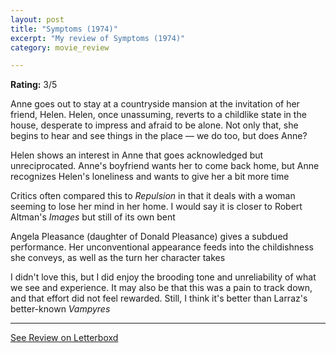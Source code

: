 ```yaml
---
layout: post
title: "Symptoms (1974)"
excerpt: "My review of Symptoms (1974)"
category: movie_review

---
```


**Rating:** 3/5

Anne goes out to stay at a countryside mansion at the invitation of her friend, Helen. Helen, once unassuming, reverts to a childlike state in the house, desperate to impress and afraid to be alone. Not only that, she begins to hear and see things in the place — we do too, but does Anne?

Helen shows an interest in Anne that goes acknowledged but unreciprocated. Anne's boyfriend wants her to come back home, but Anne recognizes Helen's loneliness and wants to give her a bit more time

Critics often compared this to <i>Repulsion</i> in that it deals with a woman seeming to lose her mind in her home. I would say it is closer to Robert Altman's <i>Images</i> but still of its own bent

Angela Pleasance (daughter of Donald Pleasance) gives a subdued performance. Her unconventional appearance feeds into the childishness she conveys, as well as the turn her character takes

I didn't love this, but I did enjoy the brooding tone and unreliability of what we see and experience. It may also be that this was a pain to track down, and that effort did not feel rewarded. Still, I think it's better than Larraz's better-known <i>Vampyres</i>

<hr>

[See Review on Letterboxd](https://boxd.it/4Q5YSd)
